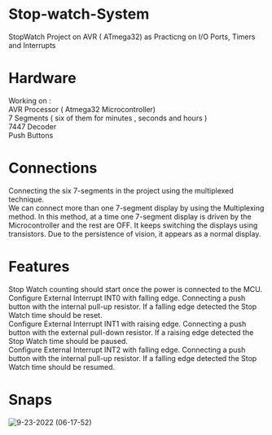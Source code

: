 # Stop-watch-System
StopWatch Project on AVR ( ATmega32) as Practicng on I/O Ports, Timers and Interrupts 
# Hardware 
Working on :<br />
AVR Processor ( Atmega32 Microcontroller) <br />
7 Segments ( six of them for minutes , seconds and hours )<br />
7447 Decoder <br />
Push Buttons <br />

# Connections 
Connecting the six 7-segments in the project using the multiplexed technique.<br />
We can connect more than one 7-segment display by using the Multiplexing method. In this method, at a time one 7-segment display is driven by the Microcontroller and the rest are OFF. It keeps switching the displays using transistors. Due to the persistence of vision, it appears as a normal display.<br />

# Features 
Stop Watch counting should start once the power is connected to the MCU.<br />
Configure External Interrupt INT0 with falling edge. Connecting a push button with the
internal pull-up resistor. If a falling edge detected the Stop Watch time should be
reset.<br />
Configure External Interrupt INT1 with raising edge. Connecting a push button with the
external pull-down resistor. If a raising edge detected the Stop Watch time should be
paused.<br />
Configure External Interrupt INT2 with falling edge. Connecting a push button with the
internal pull-up resistor. If a falling edge detected the Stop Watch time should be
resumed.<br />
# Snaps 
![9-23-2022 (06-17-52)](https://user-images.githubusercontent.com/85132939/191891352-7779b192-1d7d-4267-bc39-f7f45b36f533.gif)
